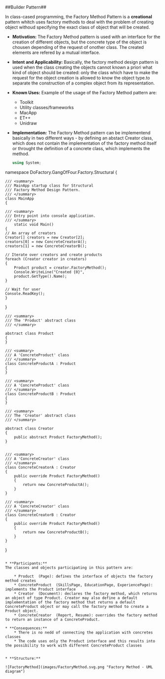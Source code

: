 ##Builder Pattern##

In class-cased programming, the Factory Method Pattern is a **creational** pattern whitch uses factory methods to deal with the problem of creating object withoud specifying the exact class of object that will be created.

* **Motivation:**
The Factory Method pattern is used with an interface for the creation of different objects, but the concrete type of the object is chousen depending of the request of onother class. The created elements are refered by a mutual interface.

* **Intent and Applicability:**
Basically, the factory method design pattern is used when the class creating the objects cannot known a priori what kind of object should be created: only the class which have to make the request for the object creation is allowed to know the object type.to separate the construction of a complex object from its representation.

* **Known Uses:**
Example of the usage of the Factory Method pattern are:

	+ Toolkit
	+ Utility classes/frameworks
	+ MacApp
	+ ET++
	+ Unidraw

* **Implementation:**
The Factory Method pattern can be implementend basically in two different ways - by defining an abstact Creator class, which does not contain the implementation of the factory method itself or throught the definition of a concrete class, which implements the method.

	~~~c#
	using System;

namespace DoFactory.GangOfFour.Factory.Structural
{

	/// <summary>
	/// MainApp startup class for Structural 
	/// Factory Method Design Pattern.
	/// </summary>
  	class MainApp
	{

	/// <summary>
	/// Entry point into console application.
	/// </summary>
    	static void Main()
	{
	// An array of creators
	Creator[] creators = new Creator[2];
	creators[0] = new ConcreteCreatorA();
	creators[1] = new ConcreteCreatorB();

	// Iterate over creators and create products
	foreach (Creator creator in creators)
	{
		Product product = creator.FactoryMethod();
		Console.WriteLine("Created {0}",
		product.GetType().Name);
	}

	// Wait for user
	Console.ReadKey();
	}
}

	/// <summary>
	/// The 'Product' abstract class
	/// </summary>

	abstract class Product
	{
	}

	/// <summary>
	/// A 'ConcreteProduct' class
	/// </summary>
	class ConcreteProductA : Product
	{
	}

	/// <summary>
	/// A 'ConcreteProduct' class
	/// </summary>
	class ConcreteProductB : Product
	{
	}

	/// <summary>
	/// The 'Creator' abstract class
	/// </summary>

	abstract class Creator
	{
		public abstract Product FactoryMethod();
	}

 
	/// <summary>
	/// A 'ConcreteCreator' class
	/// </summary>
	class ConcreteCreatorA : Creator
	{
		public override Product FactoryMethod()
		{	
			return new ConcreteProductA();
		}
	}

 	/// <summary>
	/// A 'ConcreteCreator' class
	/// </summary>
	class ConcreteCreatorB : Creator
	{
		public override Product FactoryMethod()
		{
			return new ConcreteProductB();
		}
	}

}
~~~

* **Participants:**
The classes and objects participating in this pattern are:

	* Product  (Page): defines the interface of objects the factory method creates
	* ConcreteProduct  (SkillsPage, EducationPage, ExperiencePage): implements the Product interface
	* Creator  (Document): declares the factory method, which returns an object of type Product. Creator may also define a default implementation of the factory method that returns a default ConcreteProduct object or may call the factory method to create a Product object.
	* ConcreteCreator  (Report, Resume): overrides the factory method to return an instance of a ConcreteProduct.

* **Consequences:**
	* There is no nedd of connecting the application with concretes classes
	* The code uses only the Product interface and this results into the possibility to work with different ConcreteProduct classes 


* **Structure:**

![FactoryMethod](images/FactoryMethod.svg.png "Factory Method - UML diagram")